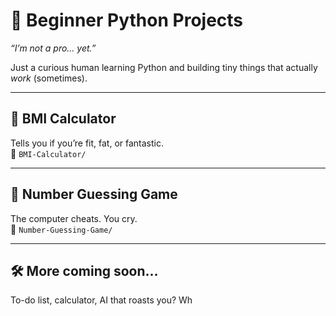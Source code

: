 # 🧠 Beginner Python Projects  
*“I’m not a pro… yet.”*

Just a curious human learning Python and building tiny things that actually *work* (sometimes).

---

## 🧮 BMI Calculator  
Tells you if you’re fit, fat, or fantastic.  
📁 `BMI-Calculator/`

---

## 🎯 Number Guessing Game  
The computer cheats. You cry.  
📁 `Number-Guessing-Game/`

---

## 🛠️ More coming soon...  
To-do list, calculator, AI that roasts you? Wh
